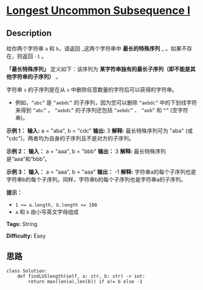 # [Longest Uncommon Subsequence I][title]

## Description

给你两个字符串 `a` 和 `b`，请返回 _这两个字符串中 **最长的特殊序列**  _ 。如果不存在，则返回 `-1` 。

**「最长特殊序列」**  定义如下：该序列为  **某字符串独有的最长子序列（即不能是其他字符串的子序列）**  。

字符串 `s` 的子序列是在从 `s` 中删除任意数量的字符后可以获得的字符串。

  * 例如，`“abc”` 是 `“aebdc”` 的子序列，因为您可以删除 `“aebdc”` 中的下划线字符来得到 `“abc”` 。 `“aebdc”` 的子序列还包括 `“aebdc”` 、 `“aeb”` 和 `“”` (空字符串)。



**示例 1：**
            **输入:** a = "aba", b = "cdc"    **输出:** 3    **解释:** 最长特殊序列可为 "aba" (或 "cdc")，两者均为自身的子序列且不是对方的子序列。

**示例 2：**
            **输入：** a = "aaa", b = "bbb"    **输出：** 3    **解释:** 最长特殊序列是“aaa”和“bbb”。    

**示例 3：**
            **输入：** a = "aaa", b = "aaa"    **输出：** -1    **解释:** 字符串a的每个子序列也是字符串b的每个子序列。同样，字符串b的每个子序列也是字符串a的子序列。    



**提示：**

  * `1 <= a.length, b.length <= 100`
  * `a` 和 `b` 由小写英文字母组成


**Tags:** String

**Difficulty:** Easy

## 思路

``` python3
class Solution:
    def findLUSlength(self, a: str, b: str) -> int:
        return max(len(a),len(b)) if a!= b else -1
```

[title]: https://leetcode-cn.com/problems/longest-uncommon-subsequence-i
